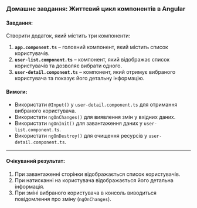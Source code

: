 ### **Домашнє завдання: Життєвий цикл компонентів в Angular**

#### **Завдання:**
Створити додаток, який містить три компоненти:
1. **`app.component.ts`** – головний компонент, який містить список користувачів.
2. **`user-list.component.ts`** – компонент, який відображає список користувачів та дозволяє вибрати одного.
3. **`user-detail.component.ts`** – компонент, який отримує вибраного користувача та показує його детальну інформацію.

#### **Вимоги:**
- Використати `@Input()` у `user-detail.component.ts` для отримання вибраного користувача.
- Використати `ngOnChanges()` для виявлення змін у вхідних даних.
- Використати `ngOnInit()` для завантаження даних у `user-list.component.ts`.
- Використати `ngOnDestroy()` для очищення ресурсів у `user-detail.component.ts`.

---

#### **Очікуваний результат:**
1. При завантаженні сторінки відображається список користувачів.
2. При натисканні на користувача відображається його детальна інформація.
3. При зміні вибраного користувача в консоль виводиться повідомлення про зміну (`ngOnChanges`).
